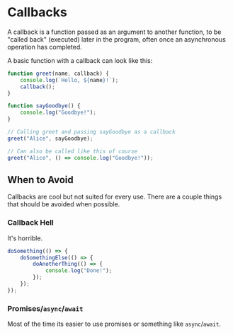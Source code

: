 # Callbacks
A callback is a function passed as an argument to another function, to be "called back" (executed) later in the program, often once an asynchronous operation has completed.

A basic function with a callback can look like this:
```js
function greet(name, callback) {
    console.log(`Hello, ${name}!`);
    callback();
}

function sayGoodbye() {
    console.log("Goodbye!");
}

// Calling greet and passing sayGoodbye as a callback
greet("Alice", sayGoodbye);

// Can also be called like this of course
greet("Alice", () => console.log("Goodbye!"));
```

## When to Avoid
Callbacks are cool but not suited for every use. There are a couple things that should be avoided when possible.

### Callback Hell
It's horrible.
```js
doSomething(() => {
    doSomethingElse(() => {
        doAnotherThing(() => {
            console.log("Done!");
        });
    });
});
```
### Promises/`async`/`await`
Most of the time its easier to use promises or something like `async`/`await`.
